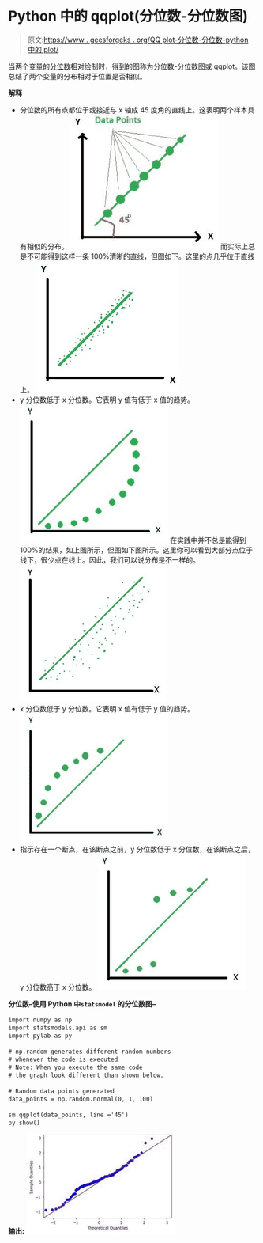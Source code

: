 # Python 中的 qqplot(分位数-分位数图)

> 原文:[https://www . geesforgeks . org/QQ plot-分位数-分位数-python 中的 plot/](https://www.geeksforgeeks.org/qqplot-quantile-quantile-plot-in-python/)

当两个变量的[分位数](https://en.wikipedia.org/wiki/Quantile)相对绘制时，得到的图称为分位数-分位数图或 qqplot。该图总结了两个变量的分布相对于位置是否相似。

**解释**

*   分位数的所有点都位于或接近与 x 轴成 45 度角的直线上。这表明两个样本具有相似的分布。
    ![](img/d5496e50282fa2d3b9078862601baf56.png)
    而实际上总是不可能得到这样一条 100%清晰的直线，但图如下。这里的点几乎位于直线上。
    ![](img/caec1bf7a59d1667606f0e3a3c8665ac.png)
*   y 分位数低于 x 分位数。它表明 y 值有低于 x 值的趋势。
    ![](img/9ed8a85169f4a870192313d5cf2000be.png)
    在实践中并不总是能得到 100%的结果，如上图所示，但图如下图所示。这里你可以看到大部分点位于线下，很少点在线上。因此，我们可以说分布是不一样的。
    ![](img/6ff4fd0ed867103c59271510d8a7515c.png)
*   x 分位数低于 y 分位数。它表明 x 值有低于 y 值的趋势。
    ![](img/ab97e36d149ddab872684c44c209345f.png)
*   指示存在一个断点，在该断点之前，y 分位数低于 x 分位数，在该断点之后，y 分位数高于 x 分位数。
    ![](img/bd5deb8ef2ed8cd61e8b9573dae7cb94.png)

**分位数–使用 Python 中`statsmodel` 的分位数图–**

```
import numpy as np
import statsmodels.api as sm
import pylab as py

# np.random generates different random numbers
# whenever the code is executed
# Note: When you execute the same code 
# the graph look different than shown below.

# Random data points generated
data_points = np.random.normal(0, 1, 100)    

sm.qqplot(data_points, line ='45')
py.show()
```

**输出:**
![](img/abcc94751ce5176c7650ef159da03a51.png)